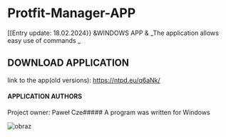 # Protfit-Manager-APP
[[Entry update: 18.02.2024}}
      &WINDOWS APP &
_The application allows easy use of commands _

## DOWNLOAD APPLICATION
link to the app(old versions): https://ntpd.eu/q6aNk/

#### APPLICATION AUTHORS
Project owner: Paweł Cze#####
A program was written for Windows


![obraz](https://github.com/pawcio06141/Protfit-Manager-APP/assets/157916170/83931c2e-86b6-4a7b-a329-840c5a733508)


